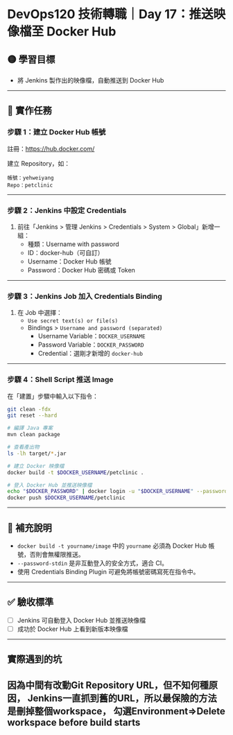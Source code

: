 # DevOps120 技術轉職｜Day 17：推送映像檔至 Docker Hub

## 🟡 學習目標

- 將 Jenkins 製作出的映像檔，自動推送到 Docker Hub

---

## 🧪 實作任務

### 步驟 1：建立 Docker Hub 帳號

註冊：https://hub.docker.com/

建立 Repository，如：
```
帳號：yehweiyang
Repo：petclinic
```

---

### 步驟 2：Jenkins 中設定 Credentials

1. 前往「Jenkins > 管理 Jenkins > Credentials > System > Global」新增一組：
   - 種類：Username with password
   - ID：docker-hub（可自訂）
   - Username：Docker Hub 帳號
   - Password：Docker Hub 密碼或 Token

---

### 步驟 3：Jenkins Job 加入 Credentials Binding

1. 在 Job 中選擇：
   - `Use secret text(s) or file(s)`
   - Bindings > `Username and password (separated)`
     - Username Variable：`DOCKER_USERNAME`
     - Password Variable：`DOCKER_PASSWORD`
     - Credential：選剛才新增的 `docker-hub`

---

### 步驟 4：Shell Script 推送 Image

在「建置」步驟中輸入以下指令：

```bash
git clean -fdx
git reset --hard

# 編譯 Java 專案
mvn clean package

# 查看產出物
ls -lh target/*.jar

# 建立 Docker 映像檔
docker build -t $DOCKER_USERNAME/petclinic .

# 登入 Docker Hub 並推送映像檔
echo "$DOCKER_PASSWORD" | docker login -u "$DOCKER_USERNAME" --password-stdin
docker push $DOCKER_USERNAME/petclinic
```

---

## 🧠 補充說明

- `docker build -t yourname/image` 中的 `yourname` 必須為 Docker Hub 帳號，否則會無權限推送。
- `--password-stdin` 是非互動登入的安全方式，適合 CI。
- 使用 Credentials Binding Plugin 可避免將帳號密碼寫死在指令中。

---

## ✅ 驗收標準

- [ ] Jenkins 可自動登入 Docker Hub 並推送映像檔
- [ ] 成功於 Docker Hub 上看到新版本映像檔

---
## 實際遇到的坑

因為中間有改動Git Repository URL，但不知何種原因，
Jenkins一直抓到舊的URL，所以最保險的方法是刪掉整個workspace，
勾選Environment=>Delete workspace before build starts
---


